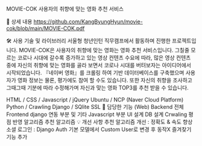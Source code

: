 MOVIE-COK
사용자의 취향에 맞는 영화 추천 서비스

📖 상세 내용
https://github.com/KangByungHyun/movie-cok/blob/main/MOVIE-COK.pdf

🛠️ 사용 기술 및 라이브러리
서울형 청년인턴 직무캠프에서 활동하며 진행한 프로젝트입니다. MOVIE-COK은 사용자의 취향에 맞는 영화는 영화 추천 서비스입니다. 그칠줄 모르는 코로나 시대에 갈수록 증가하고 있는 영상 컨텐츠 수요에 따라, 많은 영상 컨텐츠 중에 자신의 취향에 맞는 영화를 골라 보면서 코로나 시대를 버텨보자는 아이디어에서 시작되었습니다. 『네이버 영화』를 크롤링 하여 기반 데이터베이스를 구축했으며 사용자가 영화 정보는 물론, 평가에도 참여 할 수도 있습니다. 또한 자신의 취향을 조사하고 그때그때 기분에 따라 수정해가며 자신과 맞는 영화 TOP3를 추천 받을 수 있습니다.

HTML / CSS / Javascript / jQuery
Ubuntu / NCP (Naver Cloud Platform)
Python / Crawling
Django / SQlite
SSL
📱 담당한 기능 (Web)
Backend 전체
Frontend django 연동 부분 및 기타 Javascript 부분
UI 설계
DB 설계
Crwaling
평점 반영 알고리즘
추천 알고리즘
💡 개선 사항
추천 알고리즘 개선 : 정확도 & 속도 향상
소셜 로그인 : Django Auth 기본 모델에서 Custom User로 변경 후 동작X
즐겨찾기 기능 추가
